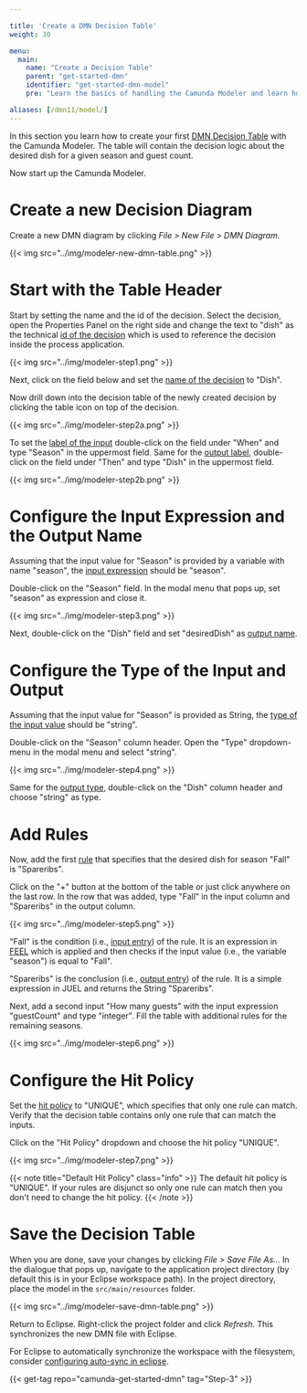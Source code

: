 ```yaml
---

title: 'Create a DMN Decision Table'
weight: 30

menu:
  main:
    name: "Create a Decision Table"
    parent: "get-started-dmn"
    identifier: "get-started-dmn-model"
    pre: "Learn the basics of handling the Camunda Modeler and learn how to create and configure a fully executable decision table."

aliases: [/dmn11/model/]
---
```


In this section you learn how to create your first [DMN Decision Table](/manual/latest/latest/reference/dmn11/decision-table/) with the Camunda Modeler. The table will contain the decision logic about the desired dish for a given season and guest count.

Now start up the Camunda Modeler.

# Create a new Decision Diagram

Create a new DMN diagram by clicking *File > New File > DMN Diagram*.

{{< img src="../img/modeler-new-dmn-table.png" >}}


# Start with the Table Header

Start by setting the name and the id of the decision. Select the decision, open the Properties Panel on the right side and change the text to "dish" as the technical [id of the decision](/manual/latest/latest/reference/dmn11/decision-table/#decision-id) which is used to reference the decision inside the process application.

{{< img src="../img/modeler-step1.png" >}}

Next, click on the field below and set the [name of the decision](/manual/latest/latest/reference/dmn11/decision-table/#decision-name) to "Dish".

Now drill down into the decision table of the newly created decision by clicking the table icon on top of the decision.

{{< img src="../img/modeler-step2a.png" >}}

To set the [label of the input](/manual/latest/latest/reference/dmn11/decision-table/input/#input-label) double-click on the field under "When" and type "Season" in the uppermost field. Same for the [output label](/manual/latest/latest/reference/dmn11/decision-table/output/#output-label), double-click on the field under "Then" and type "Dish" in the uppermost field.

{{< img src="../img/modeler-step2b.png" >}}

# Configure the Input Expression and the Output Name

Assuming that the input value for "Season" is provided by a variable with name "season", the [input expression](/manual/latest/latest/reference/dmn11/decision-table/input/#input-expression) should be "season".

Double-click on the "Season" field. In the modal menu that pops up, set "season" as expression and close it.

{{< img src="../img/modeler-step3.png" >}}

Next, double-click on the "Dish" field and set "desiredDish" as [output name](/manual/latest/latest/reference/dmn11/decision-table/output/#output-name).

# Configure the Type of the Input and Output

Assuming that the input value for "Season" is provided as String, the [type of the input value](/manual/latest/latest/reference/dmn11/decision-table/input/#input-type-definition) should be "string".

Double-click on the "Season" column header. Open the "Type" dropdown-menu in the modal menu and select "string".

{{< img src="../img/modeler-step4.png" >}}

Same for the [output type](/manual/latest/latest/reference/dmn11/decision-table/output/#output-type-definition), double-click on the "Dish" column header and choose "string" as type.

# Add Rules

Now, add the first [rule](/manual/latest/latest/reference/dmn11/decision-table/rule/) that specifies that the desired dish for season "Fall" is "Spareribs".

Click on the "+" button at the bottom of the table or just click anywhere on the last row. In the row that was added, type "Fall" in the input column and "Spareribs" in the output column.

{{< img src="../img/modeler-step5.png" >}}

"Fall" is the condition (i.e., [input entry](/manual/latest/latest/reference/dmn11/decision-table/rule/#input-entry-condition)) of the rule. It is an expression in [FEEL](/manual/latest/latest/reference/dmn11/feel/) which is applied and then checks if the input value (i.e., the variable "season") is equal to "Fall".

"Spareribs" is the conclusion (i.e., [output entry](/manual/latest/latest/reference/dmn11/decision-table/rule/#output-entry-conclusion)) of the rule. It is a simple expression in JUEL and returns the String "Spareribs".

Next, add a second input "How many guests" with the input expression "guestCount" and type "integer". Fill the table with additional rules for the remaining seasons.

{{< img src="../img/modeler-step6.png" >}}

# Configure the Hit Policy

Set the [hit policy](/manual/latest/latest/reference/dmn11/decision-table/hit-policy/) to "UNIQUE", which specifies that only one rule can match. Verify that the decision table contains only one rule that can match the inputs.

Click on the "Hit Policy" dropdown and choose the hit policy "UNIQUE".

{{< img src="../img/modeler-step7.png" >}}

{{< note title="Default Hit Policy" class="info" >}}
The default hit policy is "UNIQUE". If your rules are disjunct so only one rule can match then you don't need to change the hit policy.
{{< /note >}}

# Save the Decision Table

When you are done, save your changes by clicking *File > Save File As..*. In the dialogue that pops up, navigate to the application project directory (by default this is in your Eclipse workspace path). In the project directory, place the model in the `src/main/resources` folder.

{{< img src="../img/modeler-save-dmn-table.png" >}}

Return to Eclipse. Right-click the project folder and click *Refresh*. This synchronizes the new DMN file with Eclipse.

For Eclipse to automatically synchronize the workspace with the filesystem, consider [configuring auto-sync in eclipse][auto-sync].

{{< get-tag repo="camunda-get-started-dmn" tag="Step-3" >}}

[auto-sync]: /manual/latest/latest/modeler/tips/#eclipse-project-synchronization
